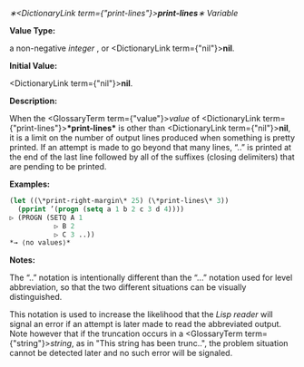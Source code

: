 *∗<DictionaryLink  term={"print-lines"}><b>*print-lines*</b></DictionaryLink>∗ Variable* 



**Value Type:** 



a non-negative *integer* , or <DictionaryLink  term={"nil"}><b>nil</b></DictionaryLink>. 



**Initial Value:** 



<DictionaryLink  term={"nil"}><b>nil</b></DictionaryLink>. 







 



 



**Description:** 



When the <GlossaryTerm  term={"value"}><i>value</i></GlossaryTerm> of <DictionaryLink  term={"print-lines"}><b>\*print-lines\*</b></DictionaryLink> is other than <DictionaryLink  term={"nil"}><b>nil</b></DictionaryLink>, it is a limit on the number of output lines produced when something is pretty printed. If an attempt is made to go beyond that many lines, “..” is printed at the end of the last line followed by all of the suffixes (closing delimiters) that are pending to be printed. 



**Examples:**
```lisp
(let ((\*print-right-margin\* 25) (\*print-lines\* 3)) 
  (pprint ’(progn (setq a 1 b 2 c 3 d 4)))) 
▷ (PROGN (SETQ A 1 
	       ▷ B 2 
	       ▷ C 3 ..)) 
*→ ⟨no values⟩* 
```
**Notes:** 



The “..” notation is intentionally different than the “...” notation used for level abbreviation, so that the two different situations can be visually distinguished. 



This notation is used to increase the likelihood that the *Lisp reader* will signal an error if an attempt is later made to read the abbreviated output. Note however that if the truncation occurs in a <GlossaryTerm  term={"string"}><i>string</i></GlossaryTerm>, as in "This string has been trunc..", the problem situation cannot be detected later and no such error will be signaled. 



